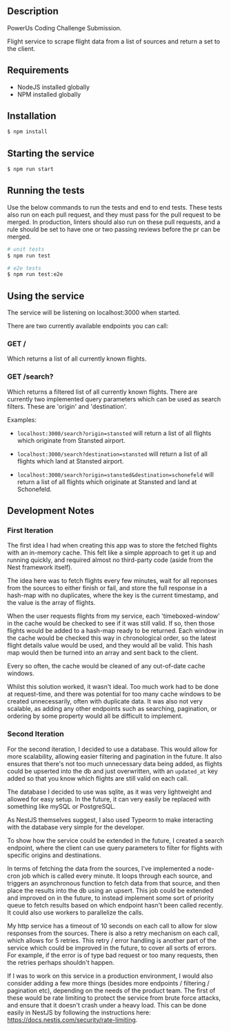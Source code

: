 ## Description

PowerUs Coding Challenge Submission.

Flight service to scrape flight data from a list of sources and return a set to the client.

## Requirements

- NodeJS installed globally
- NPM installed globally

## Installation

```bash
$ npm install
```

## Starting the service

```bash
$ npm run start
```

## Running the tests

Use the below commands to run the tests and end to end tests. These tests also run on each pull request, and they must pass for the pull request to be merged. In production, linters should also run on these pull requests, and a rule should be set to have one or two passing reviews before the pr can be merged.

```bash
# unit tests
$ npm run test

# e2e tests
$ npm run test:e2e
```

## Using the service

The service will be listening on localhost:3000 when started.

There are two currently available endpoints you can call:

### GET /

Which returns a list of all currently known flights.

### GET /search?

Which returns a filtered list of all currently known flights. There are currently two implemented query parameters which can be used as search filters. These are 'origin' and 'destination'.

Examples:

- `localhost:3000/search?origin=stansted` will return a list of all flights which originate from Stansted airport.

- `localhost:3000/search?destination=stansted` will return a list of all flights which land at Stansted airport.

- `localhost:3000/search?origin=stansted&destination=schonefeld` will return a list of all flights which originate at Stansted and land at Schonefeld.

## Development Notes

### First Iteration

The first idea I had when creating this app was to store the fetched flights with an in-memory cache. This felt like a simple approach to get it up and running quickly, and required almost no third-party code (aside from the Nest framework itself).

The idea here was to fetch flights every few minutes, wait for all reponses from the sources to either finish or fail, and store the full response in a hash-map with no duplicates, where the key is the current timestamp, and the value is the array of flights.

When the user requests flights from my service, each 'timeboxed-window' in the cache would be checked to see if it was still valid. If so, then those flights would be added to a hash-map ready to be returned. Each window in the cache would be checked this way in chronological order, so the latest flight details value would be used, and they would all be valid. This hash map would then be turned into an array and sent back to the client.

Every so often, the cache would be cleaned of any out-of-date cache windows.

Whilst this solution worked, it wasn't ideal. Too much work had to be done at request-time, and there was potential for too many cache windows to be created unnecessarily, often with duplicate data. It was also not very scalable, as adding any other endpoints such as searching, pagination, or ordering by some property would all be difficult to implement.

### Second Iteration

For the second iteration, I decided to use a database. This would allow for more scalability, allowing easier filtering and pagination in the future. It also ensures that there's not too much unnecessary data being added, as flights could be upserted into the db and just overwritten, with an `updated_at` key added so that you know which flights are still valid on each call.

The database I decided to use was sqlite, as it was very lightweight and allowed for easy setup. In the future, it can very easily be replaced with something like mySQL or PostgreSQL.

As NestJS themselves suggest, I also used Typeorm to make interacting with the database very simple for the developer.

To show how the service could be extended in the future, I created a search endpoint, where the client can use query parameters to filter for flights with specific origins and destinations.

In terms of fetching the data from the sources, I've implemented a node-cron job which is called every minute. It loops through each source, and triggers an asynchronous function to fetch data from that source, and then place the results into the db using an upsert. This job could be extended and improved on in the future, to instead implement some sort of priority queue to fetch results based on which endpoint hasn't been called recently. It could also use workers to parallelize the calls.

My http service has a timeout of 10 seconds on each call to allow for slow responses from the sources. There is also a retry mechanism on each call, which allows for 5 retries. This retry / error handling is another part of the service which could be improved in the future, to cover all sorts of errors. For example, if the error is of type bad request or too many requests, then the retries perhaps shouldn't happen.

If I was to work on this service in a production environment, I would also consider adding a few more things (besides more endpoints / filtering / pagination etc), depending on the needs of the product team. The first of these would be rate limiting to protect the service from brute force attacks, and ensure that it doesn't crash under a heavy load. This can be done easily in NestJS by following the instructions here: https://docs.nestjs.com/security/rate-limiting.
